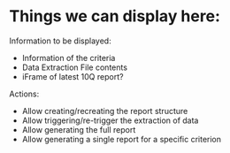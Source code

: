 # Things we can display here:

Information to be displayed:
- Information of the criteria
- Data Extraction File contents
- iFrame of latest 10Q report?

Actions:
- Allow creating/recreating the report structure
- Allow triggering/re-trigger the extraction of data
- Allow generating the full report
- Allow generating a single report for a specific criterion

